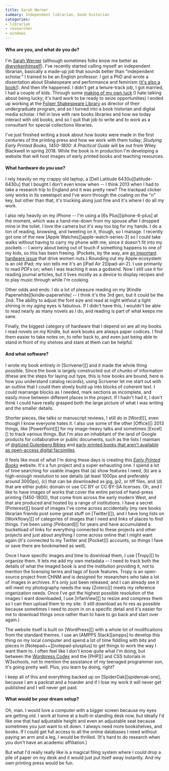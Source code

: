 ```yaml
---
title: Sarah Werner
summary: Independent librarian, book historian
categories:
- librarian
- researcher
- windows
---
```


#### Who are you, and what do you do?

I'm [Sarah Werner](http://sarahwerner.net/ "Sarah's website.") (although sometimes folks know me better as [@wynkenhimself](https://twitter.com/wynkenhimself "Sarah's Twitter account.")). I've recently started calling myself an independent librarian, basically a made-up job that sounds better than "independent scholar." I trained to be an English professor: I got a PhD and wrote a dissertation about Shakespeare and performance and feminism ([it's also a book!](https://www.amazon.com/Shakespeare-Feminist-Performance-Ideology-Accents/dp/0415227305/ "Sarah's book about Shakespeare, performance and feminism.")). And then life happened. I didn't get a tenure-track job, I got married, I had a couple of kids. Through some [making of my own luck](http://sarahwerner.net/blog/2013/01/make-your-own-luck/ "Sarah's post on making your own luck.") (I hate talking about being lucky; it's hard work to be ready to seize opportunities) I ended up working at the [Folger Shakespeare Library](https://www.folger.edu/ "A library with the world's largest Shakespeare collection.") as director of their undergraduate program, and so I turned into a book historian and digital media scholar. I fell in love with rare books libraries and how we today interact with old books, and so I quit that job to write and to work as a consultant for special collections libraries.

I've just finished writing a book about how books were made in the first centuries of the printing press and how we work with them today; _Studying Early Printed Books, 1450-1800: A Practical Guide_ will be out from Wiley Blackwell in spring 2018. While the book is in production I'm developing a website that will host images of early printed books and teaching resources.

#### What hardware do you use?

I rely heavily on my crappy old laptop, a [Dell Latitude 6430u][latitude-6430u] that I bought I don't even know when -- I think 2013 when I had to take a research trip to England and it was pretty new? The trackpad clicker only works in its sweetspot and I've worn through the coating on the "n" key, but other than that, it's trucking along just fine and it's where I do all my work.

I also rely heavily on my iPhone -- I'm using a [6s Plus][iphone-6-plus] at the moment, which was a hand-me-down from my spouse after I dropped mine in the toilet. I love the camera but it's way too big for my hands. I do a ton of reading, browsing, and tweeting on it, though, so I manage. I recently got one of the new [Apple Watches][apple-watch-series-3] so I could take walks without having to carry my phone with me, since it doesn't fit into my pockets -- I worry about being out of touch if something happens to one of my kids, so this has been freeing. (Pockets, by the way, are [an important hardware issue](https://www.racked.com/2016/9/19/12865560/politics-of-pockets-suffragettes-women "A Racked article about the history and politics of pockets.") that drive women nuts.) Rounding out my Apple ecosystem is an old iPad; my son tells me it's an [iPad Air 2][ipad-air-2]. I use primarily to read PDFs on; when I was teaching it was a godsend. Now I still use it for reading journal articles, but it lives mostly as a device to display recipes and to play music through while I'm cooking.

Other odds and ends: I do a lot of pleasure reading on my [Kindle Paperwhite][kindle-paperwhite] -- I think it's the 3rd gen, but it could be the 2nd. The ability to adjust the font size and read at night without a light shining in my aging eyes is fabulous. If I didn't have this, I wouldn't be able to read nearly as many novels as I do, and reading is part of what keeps me sane.

Finally, the biggest category of hardware that I depend on are all my books. I read novels on my Kindle, but work books are always paper codices. I find them easier to take notes on, to refer back to, and even just being able to stand in front of my shelves and stare at them can be helpful.

#### And what software?

I wrote my book entirely in [Scrivener][] and it made the whole thing possible. Since the book is largely constructed out of chunks of information (these are the steps for laying out type, this is how books are bound, here is how you understand catalog records), using Scrivener let me start out with an outline that I could then slowly build up into blocks of coherent text. I could rearrange blocks as I needed, mark sections as incomplete, and easily move between different places in the project. If I hadn't had it, I don't think I could have really grasped both the large picture of what I was writing and the smaller details.

Shorter pieces, like talks or manuscript reviews, I still do in [Word][], even though I know everyone hates it. I also use some of the other [Office][] 2013 things, like [PowerPoint][] for my image-heavy talks and sometimes [Excel][] to track various things. But I'm also an inhabitant of the land of Google products for collaborative or public documents, such as the lists I maintain of [digitized Gutenberg Bibles](https://docs.google.com/spreadsheets/d/1drMH7QfFRgtx9hKSHFcdNTE51OrmGdbNjWFOl-1BUx0/ "Sarah's Google Sheets document listing digitised Gutenberg Bibles.") and [early printed books that aren't available as open-access digital facsimiles](https://docs.google.com/spreadsheets/d/1_LoJpHAOOI9BAYTPaqq0-NJPAv7JLcDewrvOocNAUTQ/ "Sarah's Google Sheets document listing early printed texts that have been digitised.").

It feels like most of what I'm doing these days is creating this [_Early Printed Books_](http://earlyprintedbooks.com/ "Sarah's website showcasing early hand-printed books.") website. It's a fun project and a super exhausting one. I spend a lot of time searching for usable images that (a) show features I need, (b) are a high-enough resolution to see details (at least 1000px and preferably around 3000px), (c) that can be downloaded as jpg, jp2, or tiff files, and (d) that are either public domain or use CC BY or CC BY-SA licenses. Oh, and I like to have images of works that cover the entire period of hand-press printing (1450-1800), that come from across the early modern West, and that are produced and hosted by a range of institutions. I have a secret [Pinterest][] board of images I've come across accidentally (my rare books librarian friends post some great stuff on [Twitter][]), and I have long lists on [Workflowy][] of categories of images that I need and links of places to find things. I've been using [Pinboard][] for years and have accumulated a bucketload of links for everything connected to these projects and other projects and just about anything I come across online that I might want again (it's connected to my Twitter and [Pocket][] accounts, so things I fave or save there are bookmarked as well).

Once I have specific images and time to download them, I use [Tropy][] to organize them. It lets me add my own metadata -- I need to track both the details of what the imaged book is and the institution providing it, not to mention the licensing terms and tags of book features. Tropy is an open-source project from CHNM and is designed for researchers who take a lot of images in archives. It's only just been released, and I can already see it will meet my photography needs the way [Zotero][] meets my reference organization needs. Once I've got the highest possible resolution of the images I want downloaded, I use [IrfanView][] to resize and compress them so I can then upload them to my site. (I still download as hi-res as possible because sometimes I need to zoom in on a specific detail and it's easier for me to download things once rather than to have to go back and start over again.)

The website itself is built on [WordPress][] with a whole lot of modifications from the standard themes. I use an [AMPPS Stack][ampps] to develop this thing on my local computer and spend a lot of time fiddling with bits and pieces in [Notepad++][notepad-plusplus] to get things to work the way I want them to. I often feel like I don't know quite what I'm doing, but between the [Wordpress Codex](https://codex.wordpress.org/ "The official online manual for WordPress.") and the [PHP][] and CSS tutorials in W3schools, not to mention the assistance of my teenaged programmer son, it's going pretty well. Plus, you learn by doing, right?

I keep all of this and everything backed up on [SpiderOak][spideroak-one], because I am a packrat and a hoarder and if I lose my work it will never get published and I will never get paid.

#### What would be your dream setup?

Oh, man. I would love a computer with a bigger screen because my eyes are getting old. I work at home at a built-in standing desk now, but ideally I'd like one that had adjustable height and even an adjustable seat because sometimes you just want to sit down. I always need more bookshelves, and books. If I could get full access to all the online databases I need without paying an arm and a leg, I would be thrilled. (It's hard to do research when you don't have an academic affiliation.)

But what I'd really really like is a magical filing system where I could drop a pile of paper on my desk and it would just put itself away instantly. And my own printing press would be fun.